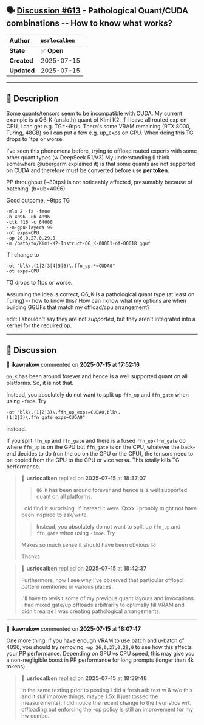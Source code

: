 ## 🗣️ [Discussion #613](https://github.com/ikawrakow/ik_llama.cpp/discussions/613) - Pathological Quant/CUDA combinations -- How to know what works?

| **Author** | `usrlocalben` |
| :--- | :--- |
| **State** | ✅ **Open** |
| **Created** | 2025-07-15 |
| **Updated** | 2025-07-15 |

---

## 📄 Description

Some quants/tensors seem to be incompatible with CUDA. My current example is a Q6_K (unsloth) quant of Kimi K2. If I leave all routed exp on CPU, I can get e.g. TG=~9tps. There's some VRAM remaining (RTX 8000, Turing, 48GB) so I can put a few e.g. up_exps on GPU. When doing this TG drops to 1tps or worse.

I've seen this phenomena before, trying to offload routed experts with some other quant types (w DeepSeek R1/V3) My understanding (I think somewhere @ubergarm explained it) is that some quants are not supported on CUDA and therefore must be converted before use **per token**.

PP throughput (~80tps) is not noticeably affected, presumably because of batching. (b=ub=4096)

Good outcome, ~9tps TG
```
-mla 2 -fa -fmoe
-b 4096 -ub 4096
-ctk f16 -c 64000
--n-gpu-layers 99
-ot exps=CPU
-op 26,0,27,0,29,0
-m /path/to/Kimi-K2-Instruct-Q6_K-00001-of-00018.gguf
```

if I change to 
```
-ot "blk\.(1|2|3|4|5|6)\.ffn_up.*=CUDA0"
-ot exps=CPU
```

TG drops to 1tps or worse.

Assuming the idea is correct, Q6_K is a pathological quant type (at least on Turing) -- how to know this? How can I know what my options are when building GGUFs that match my offload/cpu arrangement? 

edit: I shouldn't say they are not _supported_, but they aren't integrated into a kernel for the required op.

---

## 💬 Discussion

👤 **ikawrakow** commented on **2025-07-15** at **17:52:16**

`Q6_K` has been around forever and hence is a well supported quant on all platforms. So, it is not that.

Instead, you absolutely do not want to split up `ffn_up` and `ffn_gate` when using `-fmoe`. Try
```
-ot "blk\.(1|2|3)\.ffn_up_exps=CUDA0,blk\.(1|2|3)\.ffn_gate_exps=CUDA0"
```
instead.

If you split `ffn_up` and `ffn_gate` and there is a fused `ffn_up/ffn_gate` op where `ffn_up` is on the GPU but `ffn_gate` is on the CPU, whatever the back-end decides to do (run the op on the GPU or the CPU), the tensors need to be copied from the GPU to the CPU or vice versa. This totally kills TG performance.

> 👤 **usrlocalben** replied on **2025-07-15** at **18:37:07**
> 
> > `Q6_K` has been around forever and hence is a well supported quant on all platforms.
> 
> I did find it surprising. If instead it were IQxxx I proably might not have been inspired to ask/write.
> 
> 
> > Instead, you absolutely do not want to split up `ffn_up` and `ffn_gate` when using `-fmoe`. Try
> 
> Makes so much sense it should have been obvious 😥
> 
> Thanks

> 👤 **usrlocalben** replied on **2025-07-15** at **18:42:37**
> 
> Furthermore, now I see why I've observed that particular offload pattern mentioned in various places.
> 
> I'll have to revisit some of my previous quant layouts and invocations. I had mixed gate/up offloads arbitrarily to optimally fill VRAM and didn't realize I was creating pathological arrangements.

---

👤 **ikawrakow** commented on **2025-07-15** at **18:07:47**

One more thing: if you have enough VRAM to use batch and u-batch of 4096, you should try removing `-op 26,0,27,0,29,0` to see how this affects your PP performance. Depending on GPU vs CPU speed, this may give you a non-negligible boost in PP performance for long prompts (longer than 4k tokens).

> 👤 **usrlocalben** replied on **2025-07-15** at **18:39:48**
> 
> In the same testing prior to posting I did a fresh a/b test w & w/o this and it _still_ improve things, maybe 1.5x (I just tossed the measurements). I did notice the recent change to the heuristics wrt. offloading but enforcing the -op policy is still an improvement for my hw combo.